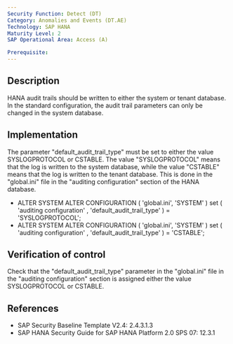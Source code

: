 ```yaml
---
Security Function: Detect (DT)
Category: Anomalies and Events (DT.AE)
Technology: SAP HANA
Maturity Level: 2
SAP Operational Area: Access (A)

Prerequisite:
---
```


## Description

HANA audit trails should be written to either the system or tenant database. In the standard configuration, the audit trail parameters can only be changed in the system database.


## Implementation

The parameter "default_audit_trail_type" must be set to either the value SYSLOGPROTOCOL or CSTABLE.
The value "SYSLOGPROTOCOL" means that the log is written to the system database, while the value "CSTABLE" means that the log is written to the tenant database.
This is done in the "global.ini" file in the "auditing configuration" section of the HANA database.
* ALTER SYSTEM ALTER CONFIGURATION ( 'global.ini', 'SYSTEM' ) set ( 'auditing configuration' , 'default_audit_trail_type' ) = 'SYSLOGPROTOCOL';
* ALTER SYSTEM ALTER CONFIGURATION ( 'global.ini', 'SYSTEM' ) set ( 'auditing configuration' , 'default_audit_trail_type' ) = 'CSTABLE';


## Verification of control

Check that the "default_audit_trail_type" parameter in the "global.ini" file in the "auditing configuration" section is assigned either the value SYSLOGPROTOCOL or CSTABLE.


## References
* SAP Security Baseline Template V2.4: 2.4.3.1.3
* SAP HANA Security Guide for SAP HANA Platform 2.0 SPS 07: 12.3.1
